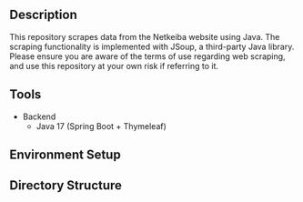 ## Description

This repository scrapes data from the Netkeiba website using Java. 
The scraping functionality is implemented with JSoup, a third-party Java library. 
Please ensure you are aware of the terms of use regarding web scraping, and use this repository at your own risk if referring to it.

## Tools

- Backend
  - Java 17 (Spring Boot + Thymeleaf)


## Environment Setup


## Directory Structure

